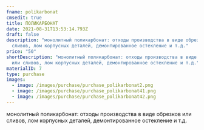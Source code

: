 ```yaml
---
fname: polikarbonat
cmsedit: true
title: ПОЛИКАРБОНАТ
date: 2021-08-31T13:53:14.793Z
draft: false
description: "монолитный поликарбонат: отходы производства в виде обрезков или
  сливов, лом корпусных деталей, демонтированное остекление и т.д."
price: "50"
shortDescription: "монолитный поликарбонат: отходы производства в виде обрезков
  или сливов, лом корпусных деталей, демонтированное остекление и т.д."
materialID: 7
type: purchase
images:
  - image: /images/purchase/purchase_polikarbonat2.png
  - image: /images/purchase/purchase_polikarbonat41.png
  - image: /images/purchase/purchase_polikarbonat42.png
---
```

монолитный поликарбонат: отходы производства в виде обрезков или сливов, лом корпусных деталей, демонтированное остекление и т.д.